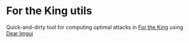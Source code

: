 # For the King utils

Quick-and-dirty tool for computing optimal attacks in [For the King](https://ironoakgames.com/) using [Dear Imgui](https://github.com/ocornut/imgui)
